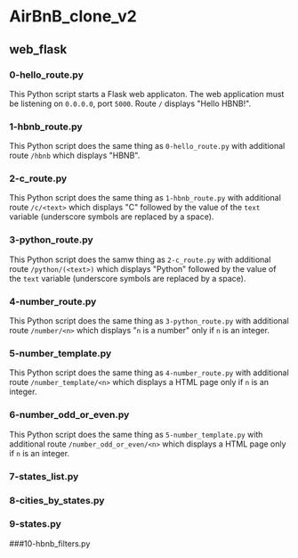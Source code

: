 # AirBnB_clone_v2
## web_flask
### 0-hello_route.py
This Python script starts a Flask web applicaton. The web application must be listening on `0.0.0.0`, port `5000`. Route `/` displays "Hello HBNB!".
### 1-hbnb_route.py
This Python script does the same thing as `0-hello_route.py` with additional route `/hbnb` which displays "HBNB".
### 2-c_route.py
This Python script does the same thing as `1-hbnb_route.py` with additional route `/c/<text>` which displays "C" followed by the value of the `text` variable (underscore symbols are replaced by a space).
### 3-python_route.py
This Python script does the samw thing as `2-c_route.py` with additional route `/python/(<text>)` which displays "Python" followed by the value of the `text` variable (underscore symbols are replaced by a space).
### 4-number_route.py
This Python script does the same thing as `3-python_route.py` with additional route `/number/<n>` which displays "`n` is a number" only if `n` is an integer.
### 5-number_template.py
This Python script does the same thing as `4-number_route.py` with additional route `/number_template/<n>` which displays a HTML page only if `n` is an integer.
### 6-number_odd_or_even.py
This Python script does the same thing as `5-number_template.py` with additional route `/number_odd_or_even/<n>` which displays a HTML page only if `n` is an integer.
### 7-states_list.py
### 8-cities_by_states.py
### 9-states.py
###10-hbnb_filters.py
